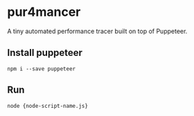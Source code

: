 # pur4mancer
A tiny automated performance tracer built on top of Puppeteer.

## Install puppeteer
```
npm i --save puppeteer
```

## Run
```
node {node-script-name.js}
```
